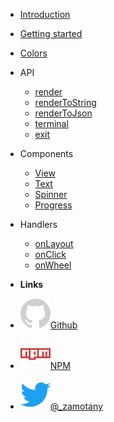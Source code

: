 - [Introduction](introduction)
- [Getting started](getting-started)
- [Colors](colors)

- API

  - [render](api/render)
  - [renderToString](api/render-to-string)
  - [renderToJson](api/render-to-json)
  - [terminal](api/terminal)
  - [exit](api/exit)

- Components

  - [View](components/view)
  - [Text](components/text)
  - [Spinner](components/spinner)
  - [Progress](components/progress)

- Handlers

  - [onLayout](handlers/on-layout)
  - [onClick](handlers/on-click)
  - [onWheel](handlers/on-wheel)

- **Links**
- [![Github](_assets/github.svg)Github](https://github.com/zamotany/react-slate)
- [![NPM](_assets/npm.svg)NPM](https://www.npmjs.com/package/@react-slate/core)
- [![Twitter](_assets/twitter.svg)@\_zamotany](http://twitter.com/_zamotany)
